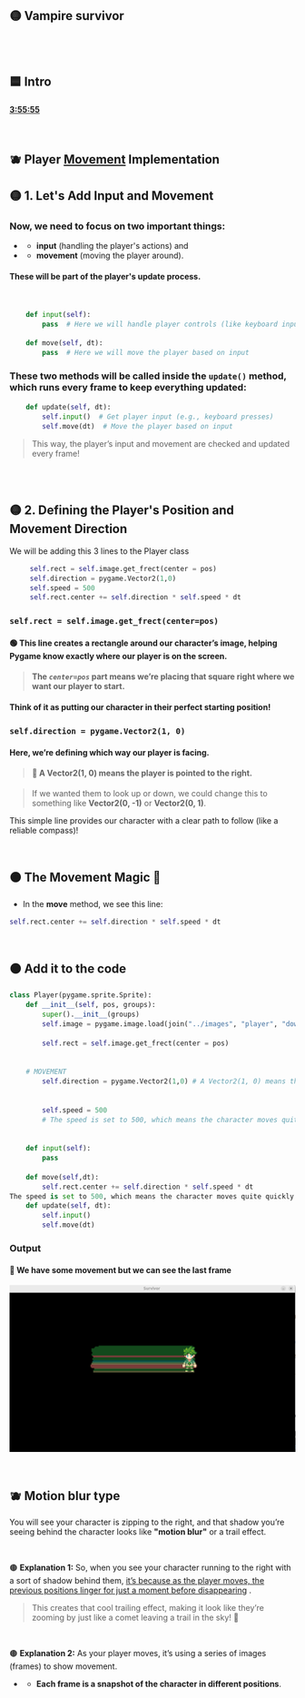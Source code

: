 ## 🟡 Vampire survivor


<br>
<br>


## 🟦 Intro





#### [3:55:55](https://youtu.be/8OMghdHP-zs?si=EaQXjYMwheIf3E4p&t=14155)

<br>



## 🫐   Player <u>Movement</u>  Implementation




## 🟡  1.  Let's Add Input and Movement

### Now, we need to focus on two important things:

- - **input** (handling the player's actions) and

- - **movement** (moving the player around).


#### These will be part of the player's update process.

<br>

```python
    def input(self):
        pass  # Here we will handle player controls (like keyboard input)

    def move(self, dt):
        pass  # Here we will move the player based on input

```

### These two methods will be called inside the `update()` method, which runs every frame to keep everything updated:

```python
    def update(self, dt):
        self.input()  # Get player input (e.g., keyboard presses)
        self.move(dt)  # Move the player based on input

```

>This way, the player’s input and movement are checked and updated every frame!




<br>
<br>

## 🟡  2. Defining the Player's Position and Movement Direction

We will be adding this 3 lines to the Player class

```python
     self.rect = self.image.get_frect(center = pos)
     self.direction = pygame.Vector2(1,0)
     self.speed = 500
     self.rect.center += self.direction * self.speed * dt
```

### `self.rect = self.image.get_frect(center=pos)`

 #### 🟢 This line creates a rectangle around our character’s image, helping Pygame know exactly where our player is on the screen.

>  #### The *`center=pos`* part means we’re placing that **square** right where we want our player to start.

#### Think of it as putting our character in their perfect starting position!



### `self.direction = pygame.Vector2(1, 0)`

####  Here, we’re defining which way our player is facing.

> #### 🌈 A Vector2(1, 0) means the player is pointed to the right.

> If we wanted them to look up or down, we could change this to something like **Vector2(0, -1)** or **Vector2(0, 1)**.

This simple line provides our character with a clear path to follow (like a reliable compass)!

<br>

## 🟤 The Movement Magic 🌟

- In the **move** method, we see this line:

```python
self.rect.center += self.direction * self.speed * dt
```


<br>


## 🟤 Add it to the code

```python
class Player(pygame.sprite.Sprite):
    def __init__(self, pos, groups):
        super().__init__(groups)
        self.image = pygame.image.load(join("../images", "player", "down", "0.png" )).convert_alpha()

        self.rect = self.image.get_frect(center = pos)


    # MOVEMENT
        self.direction = pygame.Vector2(1,0) # A Vector2(1, 0) means the player is pointed to the right.


        self.speed = 500
        # The speed is set to 500, which means the character moves quite quickly.


    def input(self):
        pass

    def move(self,dt):
        self.rect.center += self.direction * self.speed * dt
The speed is set to 500, which means the character moves quite quickly.
    def update(self, dt):
        self.input()
        self.move(dt)
```

### Output

#### 🔴 We have some movement but we can see the last frame

[<img src="setup_player_game_01_moving-the-player.png"/>]()



<br>

## 🫐 Motion blur type

You will see your character is zipping to the right, and that shadow you’re seeing behind the character looks like **"motion blur"** or a trail effect.

<br>

🟤 **Explanation 1:** So, when you see your character running to the right with a sort of shadow behind them, <u>it’s because as the player moves, the previous positions linger for just a moment before disappearing</u> .

> This creates that cool trailing effect, making it look like they’re zooming by just like a comet leaving a trail in the sky! 🌠

<br>



🟤 **Explanation 2:** As your player moves, it’s using a series of images (frames) to show movement.

-  - **Each frame is a snapshot of the character in different positions**.
